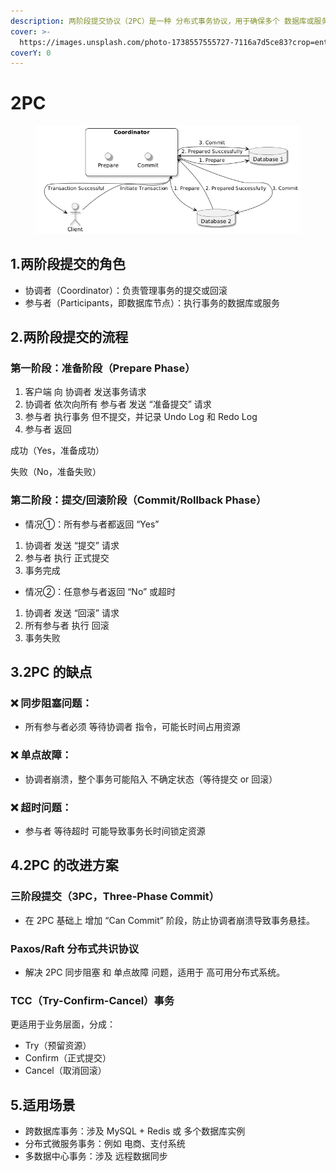 ```yaml
---
description: 两阶段提交协议（2PC）是一种 分布式事务协议，用于确保多个 数据库或服务 在 分布式环境下 一致提交或回滚事务。
cover: >-
  https://images.unsplash.com/photo-1738557555727-7116a7d5ce83?crop=entropy&cs=srgb&fm=jpg&ixid=M3wxOTcwMjR8MHwxfHJhbmRvbXx8fHx8fHx8fDE3Mzk0NjYwODl8&ixlib=rb-4.0.3&q=85
coverY: 0
---
```


# 2PC

<figure><img src="../../.gitbook/assets/image (1) (1) (1) (1) (1).png" alt=""><figcaption></figcaption></figure>

## 1.两阶段提交的角色

* 协调者（Coordinator）：负责管理事务的提交或回滚
* 参与者（Participants，即数据库节点）：执行事务的数据库或服务

## 2.两阶段提交的流程

### 第一阶段：准备阶段（Prepare Phase）

1. 客户端 向 协调者 发送事务请求
2. 协调者 依次向所有 参与者 发送 “准备提交” 请求
3. 参与者 执行事务 但不提交，并记录 Undo Log 和 Redo Log
4. 参与者 返回

成功（Yes，准备成功）

失败（No，准备失败）



### 第二阶段：提交/回滚阶段（Commit/Rollback Phase）

* 情况①：所有参与者都返回 “Yes”

1. 协调者 发送 “提交” 请求
2. 参与者 执行 正式提交
3. 事务完成

* 情况②：任意参与者返回 “No” 或超时

1. 协调者 发送 “回滚” 请求
2. 所有参与者 执行 回滚
3. 事务失败

## 3.2PC 的缺点

### ❌ 同步阻塞问题：

* 所有参与者必须 等待协调者 指令，可能长时间占用资源

### ❌ 单点故障：

* 协调者崩溃，整个事务可能陷入 不确定状态（等待提交 or 回滚）

### ❌ 超时问题：

* 参与者 等待超时 可能导致事务长时间锁定资源

## 4.2PC 的改进方案

### 三阶段提交（3PC，Three-Phase Commit）

* 在 2PC 基础上 增加 “Can Commit” 阶段，防止协调者崩溃导致事务悬挂。

### Paxos/Raft 分布式共识协议

* 解决 2PC 同步阻塞 和 单点故障 问题，适用于 高可用分布式系统。

### TCC（Try-Confirm-Cancel）事务

更适用于业务层面，分成：

* Try（预留资源）
* Confirm（正式提交）
* Cancel（取消回滚）

## 5.适用场景

* 跨数据库事务：涉及 MySQL + Redis 或 多个数据库实例
* 分布式微服务事务：例如 电商、支付系统
* 多数据中心事务：涉及 远程数据同步

